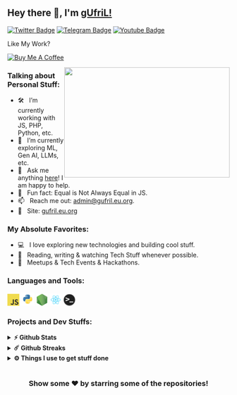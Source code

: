 ## Hey there 👋, I'm [gUfriL!](https://github.com/gufril15/)

[![Twitter Badge](https://img.shields.io/badge/-Twitter-00acee?style=flat-square&logo=Twitter&logoColor=white)](https://twitter.com/gUcu_15)
[![Telegram Badge](https://img.shields.io/badge/-Telegram-0e76a8?style=flat-square&logo=Telegram&logoColor=white)](https://t.me/gUcu15)
[![Youtube Badge](https://img.shields.io/badge/-Youtube-e4405f?style=flat-square&logo=Youtube&logoColor=white)](https://youtube.com/@gusmanpakaya)

Like My Work?

<a href="https://www.buymeacoffee.com/gufril.eu.org" target="_blank"><img src="https://cdn.buymeacoffee.com/buttons/v2/default-yellow.png" alt="Buy Me A Coffee" height="60px" width="217px" ></a>

<img align="right" height="250" width="375" alt="" src="https://raw.githubusercontent.com/iampavangandhi/iampavangandhi/master/gifs/coder.gif" />

### Talking about Personal Stuff:

- 🛠 &nbsp; I’m currently working with JS, PHP, Python, etc.
- 🚀 &nbsp; I’m currently exploring ML, Gen AI, LLMs, etc.
- 💬 &nbsp; Ask me anything [here](https://github.com/gufril15/gufril15/issues/2)! I am happy to help.
- 👾 &nbsp; Fun fact: Equal is Not Always Equal in JS.
- 📫 &nbsp; Reach me out: admin@gufril.eu.org.
- 🔗 &nbsp; Site: [gufril.eu.org](https://gufril.eu.org/)

### My Absolute Favorites:

- 💻 &nbsp; I love exploring new technologies and building cool stuff.
- 📰 &nbsp; Reading, writing & watching Tech Stuff whenever possible.
- 🍕 &nbsp; Meetups & Tech Events & Hackathons.

### Languages and Tools:

<code><img height="27" src="https://raw.githubusercontent.com/github/explore/80688e429a7d4ef2fca1e82350fe8e3517d3494d/topics/javascript/javascript.png" alt="javascript"></code>
<code><img height="30" src="https://raw.githubusercontent.com/github/explore/80688e429a7d4ef2fca1e82350fe8e3517d3494d/topics/python/python.png" alt="python"></code>
<code><img height="27" src="https://raw.githubusercontent.com/github/explore/80688e429a7d4ef2fca1e82350fe8e3517d3494d/topics/nodejs/nodejs.png" alt="nodejs"></code>
<code><img height="27" src="https://raw.githubusercontent.com/github/explore/80688e429a7d4ef2fca1e82350fe8e3517d3494d/topics/react/react.png" alt="react"></code>
<code><img height="27" src="https://raw.githubusercontent.com/github/explore/80688e429a7d4ef2fca1e82350fe8e3517d3494d/topics/terminal/terminal.png" alt="terminal"></code>

### Projects and Dev Stuffs:

<details>
  <summary><b>⚡ Github Stats</b></summary>

  <br />
  <img height="180em" src="https://github-readme-stats.vercel.app/api?username=gufril15&show_icons=true&hide_border=true&&count_private=true&include_all_commits=true" />
  <img height="180em" src="https://github-readme-stats.vercel.app/api/top-langs/?username=gufril15&exclude_repo=KNN-Image-Classification&show_icons=true&hide_border=true&layout=compact&langs_count=8"/>
</details>

<details>
  <summary><b>☄️ Github Streaks</b></summary>

  <br />
  <img height="180em" src="https://github-readme-streak-stats.herokuapp.com/?user=gufril15&hide_border=true" />
</details>

<details>
  <br />
  <summary><b>⚙️ Things I use to get stuff done</b></summary>
  	<ul>
	    <li><b>Computer: </b> Windows 10 Intel(R) Core(TM) i5 CPU </li>
  	    <li><b>Browser: </b> Chrome & Microsoft Edge</li>
	    <li><b>Terminal: </b> Powershell</li>
	    <li><b>Code Editor:</b> VSCode - The best editor out there</li>
 	    <li><b>Other Tools:</b> Postman, Notion, Bitwarden and Raindrop</li>
	    <li><b>To Stay Updated:</b> Twitter, Product Hunt and Hacker News</li>
	</ul>
</details>

#

<div align="center">

### Show some ❤️ by starring some of the repositories!

</div>
